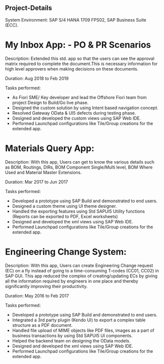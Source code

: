 ## Project-Details
System Environment: SAP S/4 HANA 1709 FPS02, SAP Business Suite (ECC). 

# My Inbox App: - PO & PR Scenarios

  Description: Extended this std. app so that the users can see the approval matrix required to complete the document.This is necessary     information for high level approvers when making decisions on these documents. 

  Duration: Aug 2018 to Feb 2019 

  Tasks performed:
  
  - As Fiori SME/ Key developer and lead the Offshore Fiori team from project Design to Build/Go live phase.
  - Designed the custom solution by using Intent based navigation concept. 
  - Resolved Gateway OData & UI5 defects during testing phase. 
  - Designed and developed the custom views using SAP Web IDE.
  - Performed Launchpad configurations like Tile/Group creations for the extended app. 

# Materials Query App: 

  Description: With this app, Users can get to know the various details such as BOM, Routings, DIRs, BOM Component Single/Multi level, BOM Where Used and Material Master Extensions. 
  
  Duration: Mar 2017 to Jun 2017
  
  Tasks performed:
  - Developed a prototype using SAP Build and demonstrated to end users. 
  - Designed a custom theme using UI theme designer. 
  - Handled the exporting features using Std SAPUI5 Utility functions (Reports can be exported to PDF, Excel worksheets)
  - Designed and developed the xml views using SAP Web IDE.
  - Performed Launchpad configurations like Tile/Group creations for the extended app. 

# Engineering Change System: 

  Description: With this app, Users can create Engineering Change request (EC) on a fly instead of going to a time-consuming T-codes (CC01, CC02) in SAP GUI. This app reduced the complex of creating/updating ECs by giving all the information required by engineers in one place and thereby significantly improving their productivity. 

  Duration: May 2016 to Feb 2017
  
  Tasks performed:
  - Developed a prototype using SAP Build and demonstrated to end users. 
  - Integrated a 3rd party plugin (Kendo UI) to export a complex table structure as a PDF document.  
  - Handled file upload of MIME objects like PDF files, images as a part of business transactions by using Std SAPUI5 UI components. 
  - Helped the backend team on designing the OData models. 
  - Designed and developed the xml views using SAP Web IDE.
  - Performed Launchpad configurations like Tile/Group creations for the extended app. 

